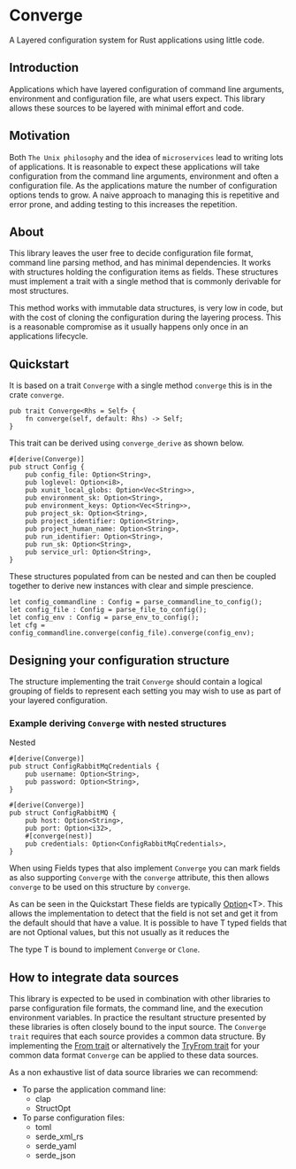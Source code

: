 # Converge

A Layered configuration system for Rust applications using little code.

## Introduction

Applications which have layered configuration of command line arguments,
environment and configuration file, are what users expect. This library allows
these sources to be layered with minimal effort and code.

## Motivation

Both `The Unix philosophy` and the idea of `microservices` lead to writing lots
of applications. It is reasonable to expect these applications will take
configuration from the command line arguments, environment and often a
configuration file. As the applications mature the number of configuration
options tends to grow. A naive approach to managing this is repetitive and error
prone, and adding testing to this increases the repetition.

## About

This library leaves the user free to decide configuration file format, command
line parsing method, and has minimal dependencies. It works with structures
holding the configuration items as fields. These structures must implement
a trait with a single method that is commonly derivable for most structures.

This method works with immutable data structures, is very low in code, but with
the cost of cloning the configuration during the layering process. This is
a reasonable compromise as it usually happens only once in an applications
lifecycle.

## Quickstart

It is based on a trait `Converge` with a single method
`converge` this is in the crate `converge`.

    pub trait Converge<Rhs = Self> {
        fn converge(self, default: Rhs) -> Self;
    }

This trait can be derived using `converge_derive` as shown below.

    #[derive(Converge)]
    pub struct Config {
        pub config_file: Option<String>,
        pub loglevel: Option<i8>,
        pub xunit_local_globs: Option<Vec<String>>,
        pub environment_sk: Option<String>,
        pub environment_keys: Option<Vec<String>>,
        pub project_sk: Option<String>,
        pub project_identifier: Option<String>,
        pub project_human_name: Option<String>,
        pub run_identifier: Option<String>,
        pub run_sk: Option<String>,
        pub service_url: Option<String>,
    }

These structures populated from can be nested and can then be coupled together
to derive new instances with clear and simple prescience.

    let config_commandline : Config = parse_commandline_to_config();
    let config_file : Config = parse_file_to_config();
    let config_env : Config = parse_env_to_config();
    let cfg = config_commandline.converge(config_file).converge(config_env);

## Designing your configuration structure

The structure implementing the trait `Converge` should contain a logical
grouping of fields to represent each setting you may wish to use as part of your
layered configuration.

### Example deriving `Converge` with nested structures

Nested

    #[derive(Converge)]
    pub struct ConfigRabbitMqCredentials {
        pub username: Option<String>,
        pub password: Option<String>,
    }

    #[derive(Converge)]
    pub struct ConfigRabbitMQ {
        pub host: Option<String>,
        pub port: Option<i32>,
        #[converge(nest)]
        pub credentials: Option<ConfigRabbitMqCredentials>,
    }

When using Fields types that also implement `Converge` you can mark
fields as also supporting `Converge` with the `converge` attribute, this then
allows `converge` to be used on this structure by `converge`.

As can be seen in the Quickstart These fields are typically
[Option](https://doc.rust-lang.org/std/option/)\<T\>. This allows the
implementation to detect that the field is not set and get it from the default
should that have a value. It is possible to have T typed fields that are not
Optional values, but this not usually as it reduces the

The type T is bound to implement `Converge` or `Clone`.

## How to integrate data sources

This library is expected to be used in combination with other libraries to parse
configuration file formats, the command line, and the execution environment
variables. In practice the resultant structure presented by these libraries is
often closely bound to the input source. The `Converge trait` requires
that each source provides a common data structure. By implementing the
[From trait](https://doc.rust-lang.org/std/convert/trait.From.html) or
alternatively the
[TryFrom trait](https://doc.rust-lang.org/std/convert/trait.TryFrom.html) for
your common data format `Converge` can be applied to these data sources.

As a non exhaustive list of data source libraries we can recommend:

* To parse the application command line:
  * clap
  * StructOpt
* To parse configuration files:
  * toml
  * serde_xml_rs
  * serde_yaml
  * serde_json
